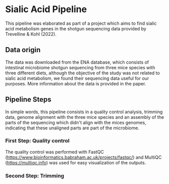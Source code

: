 # Sialic Acid Pipeline

This pipeline was elaborated as part of a project which aims to find sialic acid metabolism genes in the shotgun sequencing data provided by Trevelline & Kohl (2022).

## Data origin

The data was downloaded from the ENA database, which consists of intestinal microbiome shotgun sequencing from three mice species with three different diets, although the objective of the study was not related to sialic acid metabolism, we found their sequencing data useful for our purposes. More information about the data is provided in the paper.

## Pipeline Steps

In simple words, this pipeline consists in a quality control analysis, trimming data, genome alignment with the three mice species and an assembly of the parts of the sequencing which didn't align with the mices genomes, indicating that these unaligned parts are part of the microbiome.

### First Step: Quality control

The quality control was performed with FastQC (https://www.bioinformatics.babraham.ac.uk/projects/fastqc/) and MultiQC (https://multiqc.info) was used for easy visualization of the outputs.

### Second Step: Trimming

